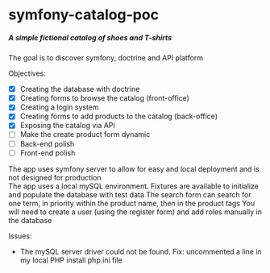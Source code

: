 # symfony-catalog-poc
##### A simple fictional catalog of shoes and T-shirts

The goal is to discover symfony, doctrine and API platform

Objectives:
- [x] Creating the database with doctrine
- [x] Creating forms to browse the catalog (front-office)
- [x] Creating a login system
- [x] Creating forms to add products to the catalog (back-office)
- [x] Exposing the catalog via API
- [ ] Make the create product form dynamic
- [ ] Back-end polish
- [ ] Front-end polish
  
The app uses symfony server to allow for easy and local deployment and is not designed for production  
The app uses a local mySQL environment. Fixtures are available to initialize and populate the database with test data
The search form can search for one term, in priority within the product name, then in the product tags
You will need to create a user (using the register form) and add roles manually in the database

Issues:
- The mySQL server driver could not be found. Fix: uncommented a line in my local PHP install php.ini file
